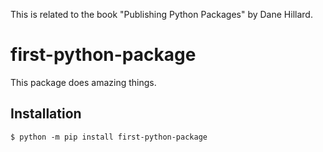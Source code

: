 This is related to the book "Publishing Python Packages" by Dane Hillard.


# first-python-package

This package does amazing things.

## Installation

```shell
$ python -m pip install first-python-package
```
